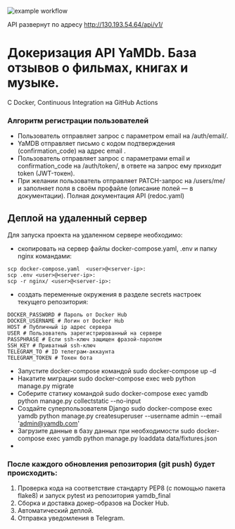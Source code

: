 ![example workflow](https://github.com/PatimatN/yamdb_final/actions/workflows/main.yml/badge.svg)

API развернут по адресу http://130.193.54.64/api/v1/
# Докеризация API YaMDb. База отзывов о фильмах, книгах и музыке.
С Docker, Continuous Integration на GitHub Actions

### Алгоритм регистрации пользователей
* Пользователь отправляет запрос с параметром email на /auth/email/.
* YaMDB отправляет письмо с кодом подтверждения (confirmation_code) на адрес email .
* Пользователь отправляет запрос с параметрами email и confirmation_code на /auth/token/, в ответе на запрос ему приходит token (JWT-токен).
* При желании пользователь отправляет PATCH-запрос на /users/me/ и заполняет поля в своём профайле (описание полей — в документации). Полная документация API (redoc.yaml)

## Деплой на удаленный сервер
Для запуска проекта на удаленном сервере необходимо:

* скопировать на сервер файлы docker-compose.yaml, .env и папку nginx командами:
```
scp docker-compose.yaml  <user>@<server-ip>:
scp .env <user>@<server-ip>:
scp -r nginx/ <user>@<server-ip>:
```
* создать переменные окружения в разделе secrets настроек текущего репозитория:
```
DOCKER_PASSWORD # Пароль от Docker Hub
DOCKER_USERNAME # Логин от Docker Hub
HOST # Публичный ip адрес сервера
USER # Пользователь зарегистрированный на сервере
PASSPHRASE # Если ssh-ключ защищен фразой-паролем
SSH_KEY # Приватный ssh-ключ
TELEGRAM_TO # ID телеграм-аккаунта
TELEGRAM_TOKEN # Токен бота
```
* Запустите docker-compose командой sudo docker-compose up -d
* Накатите миграции sudo docker-compose exec web python manage.py migrate
* Соберите статику командой sudo docker-compose exec yamdb python manage.py collectstatic --no-input
* Создайте суперпользователя Django sudo docker-compose exec yamdb python manage.py createsuperuser --username admin --email 'admin@yamdb.com'
* Загрузите данные в базу данных при необходимости sudo docker-compose exec yamdb python manage.py loaddata data/fixtures.json
* 
### После каждого обновления репозитория (git push) будет происходить:
1. Проверка кода на соответствие стандарту PEP8 (с помощью пакета flake8) и запуск pytest из репозитория yamdb_final
2. Сборка и доставка докер-образов на Docker Hub.
3. Автоматический деплой.
4. Отправка уведомления в Telegram.

